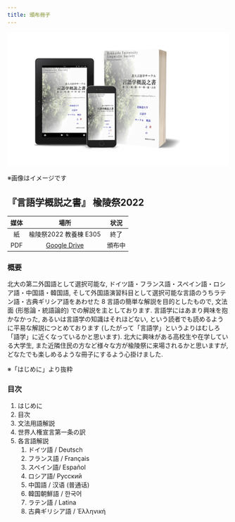 ```yaml
---
title: 頒布冊子
---
```


![book image](./img/2022yuryo.jpg)

※画像はイメージです

## 『言語学概説之書』 楡陵祭2022

| 媒体 | 場所 | 状況 |
| :-: | :-: | :-: |
| 紙 | 楡陵祭2022 教養棟 E305 | 終了 |
| PDF | [Google Drive](https://drive.google.com/file/d/1eSBjcDgiVpzU9Z1cMRmturJrNpDrx9_G) | 頒布中 |

### 概要

北大の第二外国語として選択可能な, ドイツ語・フランス語・スペイン語・ロシア語・中国語・韓国語, そして外国語演習科目として選択可能な言語のうちラテン語・古典ギリシア語をあわせた 8 言語の簡単な解説を目的としたもので, 文法面 (形態論・統語論的) での解説を主としております. 言語学にはあまり興味を抱かなかった, あるいは言語学の知識はそれほどない, という読者でも読めるように平易な解説につとめております (したがって「言語学」というよりはむしろ「語学」に近くなっているかと思います). 北大に興味がある高校生や在学している大学生, また近隣住民の方など様々な方が楡陵祭に来場されるかと思いますが, どなたでも楽しめるような冊子にするよう心掛けました.

※「はじめに」より抜粋

### 目次

1. はじめに
1. 目次
1. 文法用語解説
1. 世界人権宣言第一条の訳
1. 各言語解説
    1. ドイツ語 / Deutsch
    1. フランス語 / Français
    1. スペイン語/ Español
    1. ロシア語/ Русский
    1. 中国語 / 汉语 (普通话)
    1. 韓国朝鮮語 / 한국어
    1. ラテン語 / Latina
    1. 古典ギリシア語 / Ἑλληνική



